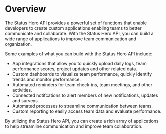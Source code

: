 # Overview

The Status Hero API provides a powerful set of functions that enable developers
to create custom applications enabling teams to better communicate and
collaborate. With the Status Hero API, you can build a wide range of
applications to improve team communication and organization.

Some examples of what you can build with the Status Hero API include:

- App integrations that allow you to quickly upload daily logs, team
  performance scores, project updates and other related data.
- Custom dashboards to visualize team performance, quickly identify trends and
  monitor performance.
- Automated reminders for team check-ins, team meetings, and other activities.
- Connected notifcations to alert members of new notifications, updates and
  surveys.
- Automated processes to streamline communication between teams.
- Custom reporting to easily access team data and evaluate performance.

By utilizing the Status Hero API, you can create a rich array of applications
to help streamline communication and improve team collaboration.
